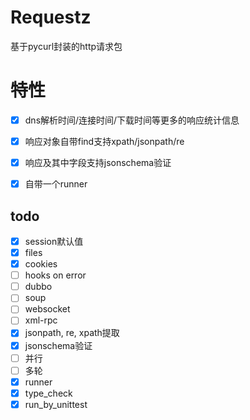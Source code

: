 # Requestz

基于pycurl封装的http请求包

# 特性
- [x] dns解析时间/连接时间/下载时间等更多的响应统计信息
- [x] 响应对象自带find支持xpath/jsonpath/re
- [x] 响应及其中字段支持jsonschema验证
- [x] 自带一个runner



## todo

- [x] session默认值
- [x] files
- [x] cookies
- [ ] hooks on error
- [ ] dubbo
- [ ] soup
- [ ] websocket
- [ ] xml-rpc
- [x] jsonpath, re, xpath提取
- [x] jsonschema验证
- [ ] 并行
- [ ] 多轮
- [x] runner
- [x] type_check
- [x] run_by_unittest
